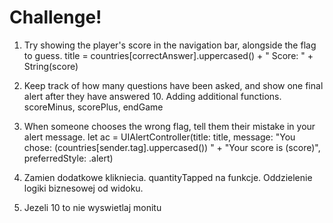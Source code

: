 #  Challenge!

1. Try showing the player's score in the navigation bar, alongside the flag to guess.
        title = countries[correctAnswer].uppercased() + "  Score: " + String(score)
        
2. Keep track of how many questions have been asked, and show one final alert after they have answered 10.
    Adding additional functions. scoreMinus, scorePlus, endGame
    
3. When someone chooses the wrong flag, tell them their mistake in your alert message.
    let ac = UIAlertController(title: title, message: "You chose: \(countries[sender.tag].uppercased()) " + "Your score is \(score)", preferredStyle: .alert)

4. Zamien dodatkowe klikniecia. quantityTapped na funkcje. Oddzielenie logiki biznesowej od widoku.

5. Jezeli 10 to nie wyswietlaj monitu 
